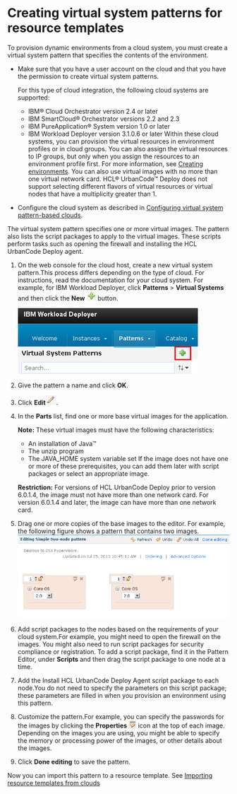 # Creating virtual system patterns for resource templates

To provision dynamic environments from a cloud system, you must create a virtual system pattern that specifies the contents of the environment.

-   Make sure that you have a user account on the cloud and that you have the permission to create virtual system patterns.

    For this type of cloud integration, the following cloud systems are supported:

    -   IBM® Cloud Orchestrator version 2.4 or later
    -   IBM SmartCloud® Orchestrator versions 2.2 and 2.3
    -   IBM PureApplication® System version 1.0 or later
    -   IBM Workload Deployer version 3.1.0.6 or later
    Within these cloud systems, you can provision the virtual resources in environment profiles or in cloud groups. You can also assign the virtual resources to IP groups, but only when you assign the resources to an environment profile first. For more information, see [Creating environments](app_environment_create.md). You can also use virtual images with no more than one virtual network card. HCL® UrbanCode™ Deploy does not support selecting different flavors of virtual resources or virtual nodes that have a multiplicity greater than 1.

-   Configure the cloud system as described in [Configuring virtual system pattern-based clouds](../../com.udeploy.install.doc/topics/cloud_configure.md).

The virtual system pattern specifies one or more virtual images. The pattern also lists the script packages to apply to the virtual images. These scripts perform tasks such as opening the firewall and installing the HCL UrbanCode Deploy agent.

1.  On the web console for the cloud host, create a new virtual system pattern.This process differs depending on the type of cloud. For instructions, read the documentation for your cloud system. For example, for IBM Workload Deployer, click **Patterns** \> **Virtual Systems** and then click the **New** ![](../images/new_script_package.gif) button.

    ![Creating a new virtual system pattern](../images/resources_template_pattern_a.gif)

2.  Give the pattern a name and click **OK**. 
3.  Click **Edit**![](../images/edit.gif).
4.  In the **Parts** list, find one or more base virtual images for the application.

    **Note:** These virtual images must have the following characteristics:

    -   An installation of Java™
    -   The unzip program
    -   The JAVA\_HOME system variable set
    If the image does not have one or more of these prerequisites, you can add them later with script packages or select an appropriate image.

    **Restriction:** For versions of HCL UrbanCode Deploy prior to version 6.0.1.4, the image must not have more than one network card. For version 6.0.1.4 and later, the image can have more than one network card.

5.  Drag one or more copies of the base images to the editor. For example, the following figure shows a pattern that contains two images. ![Adding the image to the topology](../images/resources_template_pattern_b.gif)

 
6.  Add script packages to the nodes based on the requirements of your cloud system.For example, you might need to open the firewall on the images. You might also need to run script packages for security compliance or registration. To add a script package, find it in the Pattern Editor, under **Scripts** and then drag the script package to one node at a time.
7.  Add the Install HCL UrbanCode Deploy Agent script package to each node.You do not need to specify the parameters on this script package; these parameters are filled in when you provision an environment using this pattern.
8.  Customize the pattern.For example, you can specify the passwords for the images by clicking the **Properties** ![](../images/image_properties.gif) icon at the top of each image. Depending on the images you are using, you might be able to specify the memory or processing power of the images, or other details about the images.
9.  Click **Done editing** to save the pattern. 

Now you can import this pattern to a resource template. See [Importing resource templates from clouds](resources_template_import_cloud.md)

